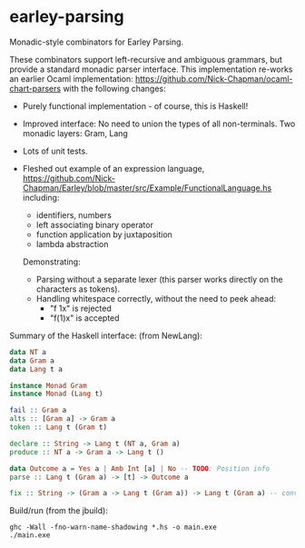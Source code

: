 # earley-parsing

Monadic-style combinators for Earley Parsing.

These combinators support left-recursive and ambiguous grammars, but provide a standard monadic parser interface.
This implementation re-works an earlier Ocaml implementation:
https://github.com/Nick-Chapman/ocaml-chart-parsers
with the following changes:

* Purely functional implementation - of course, this is Haskell!

* Improved interface: No need to union the types of all non-terminals. Two monadic layers: Gram, Lang

* Lots of unit tests.

* Fleshed out example of an expression language, 
https://github.com/Nick-Chapman/Earley/blob/master/src/Example/FunctionalLanguage.hs
including:
    * identifiers, numbers
    * left associating binary operator
    * function application by juxtaposition
    * lambda abstraction
    
  Demonstrating:
    * Parsing without a separate lexer (this parser works directly on the characters as tokens).
    * Handling whitespace correctly, without the need to peek ahead:
        * "f 1x"  is rejected
        * "f(1)x" is accepted

Summary of the Haskell interface: (from NewLang):

```haskell
data NT a
data Gram a
data Lang t a

instance Monad Gram
instance Monad (Lang t)

fail :: Gram a
alts :: [Gram a] -> Gram a
token :: Lang t (Gram t)

declare :: String -> Lang t (NT a, Gram a)
produce :: NT a -> Gram a -> Lang t ()

data Outcome a = Yes a | Amb Int [a] | No -- TODO: Position info
parse :: Lang t (Gram a) -> [t] -> Outcome a

fix :: String -> (Gram a -> Lang t (Gram a)) -> Lang t (Gram a) -- convenience, defined using declare/produce
```

Build/run (from the jbuild):
```
ghc -Wall -fno-warn-name-shadowing *.hs -o main.exe
./main.exe
```
